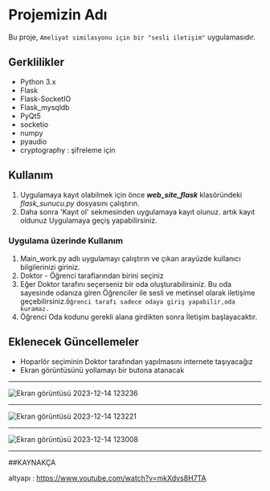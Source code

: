 # Projemizin Adı

Bu proje, `Ameliyat similasyonu için bir "sesli iletişim"` uygulamasıdır.
## Gerklilikler

- Python 3.x
- Flask
- Flask-SocketIO
- Flask_mysqldb
- PyQt5
- socketio
- numpy
- pyaudio
- cryptography : şifreleme için
## Kullanım
1. Uygulamaya kayıt olabilmek için önce ***web_site_flask*** klasöründeki *flask_sunucu.py* dosyasını çalıştırın.
2. Daha sonra 'Kayıt ol' sekmesinden uygulamaya kayıt olunuz.
artık kayıt oldunuz Uygulamaya geçiş yapabilirsiniz.


### Uygulama üzerinde Kullanım

1. Main_work.py adlı uygulamayı çalıştırın ve çıkan arayüzde kullanıcı bilgilerinizi giriniz.
2. Doktor - Öğrenci taraflarından birini seçiniz
3. Eğer Doktor tarafını seçerseniz bir oda oluşturabilirsiniz. Bu oda sayesinde odanıza giren Öğrenciler ile sesli ve metinsel olarak iletişime geçebilirsiniz.`Öğrenci tarafı sadece odaya giriş yapabilir,oda kuramaz.`
5. Öğrenci Oda kodunu gerekli alana girdikten sonra İletişim başlayacaktır.

## Eklenecek Güncellemeler
- Hoparlör seçiminin Doktor tarafından yapılmasını internete taşıyacağız
- Ekran görüntüsünü yollamayı bir butona atanacak

---
![Ekran görüntüsü 2023-12-14 123236](https://github.com/Lopards/sesli_iletisim_uygulamasi/assets/101428835/85055d56-0b74-428c-b33e-484f9e15982a)

---

![Ekran görüntüsü 2023-12-14 123221](https://github.com/Lopards/sesli_iletisim_uygulamasi/assets/101428835/0065ca6f-20c1-489c-90f4-86a73beb056c)

---

![Ekran görüntüsü 2023-12-14 123008](https://github.com/Lopards/sesli_iletisim_uygulamasi/assets/101428835/53568526-f426-4399-aa32-bf18912e9b55)

---
##KAYNAKÇA

altyapı : https://www.youtube.com/watch?v=mkXdvs8H7TA


